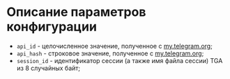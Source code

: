 # Описание параметров конфигурации

- `api_id` - целочисленное значение, полученное с [my.telegram.org](https://my.telegram.org);
- `api_hash` - строковое значение, полученное с [my.telegram.org](https://my.telegram.org);
- `session_id` - идентификатор сессии (а также имя файла сессии) TGA из 8 случайных байт;

